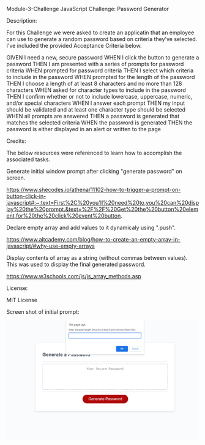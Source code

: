 Module-3-Challenge
JavaScript Challenge: Password Generator


Description:

For this Challenge we were asked to create an applicatin that an employee can use to generate a random password based on criteria they've selected. I've included the provided Acceptance Criteria below.

GIVEN I need a new, secure password
WHEN I click the button to generate a password
THEN I am presented with a series of prompts for password criteria
WHEN prompted for password criteria
THEN I select which criteria to include in the password
WHEN prompted for the length of the password
THEN I choose a length of at least 8 characters and no more than 128 characters
WHEN asked for character types to include in the password
THEN I confirm whether or not to include lowercase, uppercase, numeric, and/or special characters
WHEN I answer each prompt
THEN my input should be validated and at least one character type should be selected
WHEN all prompts are answered
THEN a password is generated that matches the selected criteria
WHEN the password is generated
THEN the password is either displayed in an alert or written to the page


Credits:

The below resources were referenced to learn how to accomplish the associated tasks.

Generate initial window prompt after clicking "generate password" on screen.

https://www.shecodes.io/athena/11102-how-to-trigger-a-prompt-on-button-click-in-javascript#:~:text=First%2C%20you'll%20need%20to,you%20can%20display%20the%20prompt.&text=%2F%2F%20Get%20the%20button%20element,for%20the%20click%20event%20button.


Declare empty array and add values to it dynamicaly using ".push".

https://www.altcademy.com/blog/how-to-create-an-empty-array-in-javascript/#why-use-empty-arrays


Display contents of array as a string (without commas between values). This was used to display the final generated password.

https://www.w3schools.com/js/js_array_methods.asp


License:

MIT License


Screen shot of initial prompt:

![initial prompt](<Screenshot (7).png>)